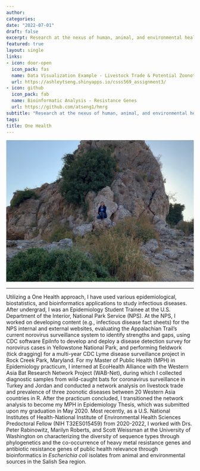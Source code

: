 ```yaml
---
author:
categories:
date: "2022-07-01"
draft: false
excerpt: Research at the nexus of human, animal, and environmental health
featured: true
layout: single
links:
- icon: door-open
  icon_pack: fas
  name: Data Visualization Example - Livestock Trade & Potential Zoonotic Disease Risk
  url: https://ashleytseng.shinyapps.io/csss569_assignment3/
- icon: github
  icon_pack: fab
  name: Bioinformatic Analysis - Resistance Genes
  url: https://github.com/atseng1/hmrg
subtitle: "Research at the nexus of human, animal, and environmental health"
tags:
title: One Health
---
```


![Fieldwork](featured.png)

---

Utilizing a One Health approach, I have used various epidemiological, biostatistics, and bioinformatics applications to study infectious diseases. After undergrad, I was an Epidemiology Student Trainee at the U.S. Department of the Interior, National Park Service (NPS). At the NPS, I worked on developing content (e.g., infectious disease fact sheets) for the NPS internal and external websites, evaluating the Appalachian Trail’s current norovirus surveillance system to identify strengths and gaps, using CDC software EpiInfo to develop and deploy a disease detection survey for norovirus cases in Yellowstone National Park, and performing fieldwork (tick dragging) for a multi-year CDC Lyme disease surveillance project in Rock Creek Park, Maryland. For my Master of Public Health (MPH) in Epidemiology practicum, I interned at EcoHealth Alliance with the Western Asia Bat Research Network Project (WAB-Net), during which I collected diagnostic samples from wild-caught bats for coronavirus surveillance in Turkey and Jordan and conducted a network analysis on livestock trade and prevalence of three zoonotic diseases between 20 Western Asia countries in R. After the practicum concluded, I transitioned the network analysis to become my MPH in Epidemiology Thesis, which was submitted upon my graduation in May 2020. Most recently, as a U.S. National Institutes of Health-National Institute of Environmental Health Sciences Predoctoral Fellow (NIH T32ES015459) from 2020-2022, I worked with Drs. Peter Rabinowitz, Marilyn Roberts, and Scott Weissman at the University of Washington on characterizing the diversity of sequence types through phylogenetics and the co-occurrence of heavy metal resistance genes and antibiotic resistance genes of public health relevance through bioinformatics in *Escherichia coli* isolates from animal and environmental sources in the Salish Sea region.
